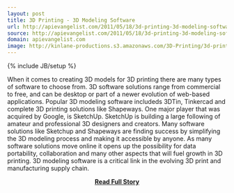 ```yaml
---
layout: post
title: 3D Printing - 3D Modeling Software
url: http://apievangelist.com/2011/05/18/3d-printing-3d-modeling-software/
source: http://apievangelist.com/2011/05/18/3d-printing-3d-modeling-software/
domain: apievangelist.com
image: http://kinlane-productions.s3.amazonaws.com/3D-Printing/3d-printing-software.JPG
---
```

{% include JB/setup %}<p>When it comes to creating 3D models for 3D printing there are many types of software to choose from.
3D software solutions range from commercial to free, and can be desktop or part of a newer evolution of web-based applications.
Popular 3D modeling software includeds 3DTin, Tinkercad and complete 3D printing solutions like Shapeways.
One major player that was acquired by Google, is SketchUp.  SketchUp is building a large following of amateur and professional 3D designers and creators.
Many software solutions like Sketchup and Shapeways are finding success by simplifying the 3D modeling process and making it accessible by anyone.
As many software solutions move online it opens up the possibility for data portability, collaboration and many other aspects that will fuel growth in 3D printing.
3D modeling software is a critical link in the evolving 3D print and manufacturing supply chain.</p>
<center><p><a href="http://apievangelist.com/2011/05/18/3d-printing-3d-modeling-software/" style='padding:25px; font-sze:18px; font-weight: bold;'>Read Full Story</a></p></center>
